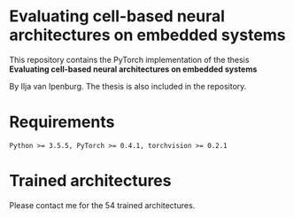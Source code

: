 # Evaluating cell-based neural architectures on embedded systems
This repository contains the PyTorch implementation of the thesis **Evaluating cell-based neural architectures on embedded systems**

By Ilja van Ipenburg.
The thesis is also included in the repository.

# Requirements
```
Python >= 3.5.5, PyTorch >= 0.4.1, torchvision >= 0.2.1
```

# Trained architectures
Please contact me for the 54 trained architectures.